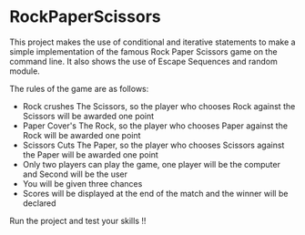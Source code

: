 # RockPaperScissors

This project makes the use of conditional and iterative statements to make a simple implementation of the famous Rock Paper Scissors game on the command line. It also shows the use of Escape Sequences and random module.


The rules of the game are as follows:
 - Rock crushes The Scissors, so the player who chooses Rock against the Scissors will be awarded one point
 - Paper Cover's The Rock, so the player who chooses Paper against the Rock will be awarded one point
 - Scissors Cuts The Paper, so the player who chooses Scissors against the Paper will be awarded one point
 - Only two players can play the game, one player will be the computer and Second will be the user
 - You will be given three chances
 - Scores will be displayed at the end of the match and the winner will be declared


Run the project and test your skills !!
